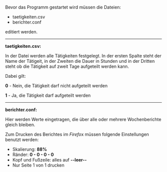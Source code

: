 Bevor das Programm gestartet wird müssen die Dateien:
 - taetigkeiten.csv
 - berichter.conf

editiert werden.

_ _ _

**taetigkeiten.csv:**

In der Datei werden alle Tätigkeiten festgelegt.
In der ersten Spalte steht der Name der Tätigeit, in der Zweiten die Dauer in Stunden und
in der Dritten steht ob die Tätigkeit auf zweit Tage aufgeteilt werden kann.

Dabei gilt:

**0** - Nein, die Tätigkeit darf nicht aufgeteilt werden

**1** - Ja, die Tätigkeit darf aufgeteilt werden

_ _ _

**berichter.conf:**

Hier werden Werte eingetragen, die über alle oder mehrere Wochenberichte gleich bleiben.

Zum Drucken des Berichtes im *Firefo*x müssen folgende Einstellungen benutzt werden:
- Skalierung: **88%**
- Ränder: **0 - 0 - 0 - 0**
- Kopf und Fußzeile: alles auf **--leer--**
- Nur Seite 1 von 1 drucken
